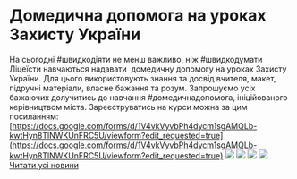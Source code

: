 
# Домедична допомога на уроках Захисту України
На сьогодні #швидкодіяти не менш важливо, ніж #швидкодумати
Ліцеїсти навчаються надавати  домедичну допомогу на уроках Захисту України.
Для цього використовують знання та досвід вчителя, макет, підручні матеріали, власне бажання та розум.
Запрошуємо усіх бажаючих долучитись до навчання #домедичнадопомога, ініційованого керівництвом міста.
Зареєструватись на курси можна за цим посиланням: [https://docs.google.com/forms/d/1V4vkVyvbPh4dycm1sgAMQLb-kwtHyn8TlNWKUnFRC5U/viewform?edit_requested=true](https://docs.google.com/forms/d/1V4vkVyvbPh4dycm1sgAMQLb-kwtHyn8TlNWKUnFRC5U/viewform?edit_requested=true)
![](/images/домедична-допомога-на-уроках-захисту-україни/зображення_viber_2022-02-17_21-17-11-259.jpg)
![](/images/домедична-допомога-на-уроках-захисту-україни/меддоп1.jpg)
![](/images/домедична-допомога-на-уроках-захисту-україни/зображення_viber_2022-02-17_21-35-06-991.jpg)
![](/images/домедична-допомога-на-уроках-захисту-україни/меддоп3.jpg)
[Читати усі новини](/news)
       